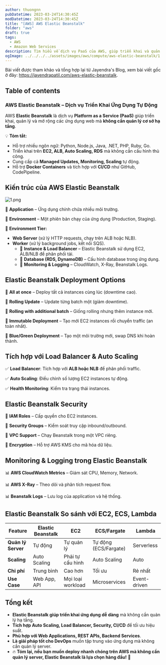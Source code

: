 ```yaml
---
author: thuongnn
pubDatetime: 2023-03-24T14:30:45Z
modDatetime: 2023-03-24T14:30:45Z
title: "[AWS] AWS Elastic Beanstalk"
folder: "aws"
draft: true
tags:
  - AWS
  - Amazon Web Services
description: Tìm hiểu về dịch vụ PaaS của AWS, giúp triển khai và quản lý ứng dụng web một cách dễ dàng.
ogImage: ../../../../assets/images/aws/compute/aws-elastic-beanstalk/1.png
---
```


Bài viết được tham khảo và tổng hợp lại từ Jayendra's Blog, xem bài viết gốc ở đây: https://jayendrapatil.com/aws-elastic-beanstalk.

## Table of contents

### **AWS Elastic Beanstalk – Dịch vụ Triển Khai Ứng Dụng Tự Động**

AWS **Elastic Beanstalk** là dịch vụ **Platform as a Service (PaaS)** giúp triển khai, quản lý và mở rộng các ứng dụng web mà **không cần quản lý cơ sở hạ tầng**.

💡 **Tóm tắt:**

- Hỗ trợ nhiều ngôn ngữ: Python, Node.js, Java, .NET, PHP, Ruby, Go.
- Triển khai trên **EC2, ALB, Auto Scaling, RDS** mà không cần cấu hình thủ công.
- Cung cấp cả **Managed Updates, Monitoring, Scaling** tự động.
- Hỗ trợ **Docker Containers** và tích hợp với **CI/CD** như GitHub, CodePipeline.

## **Kiến trúc của AWS Elastic Beanstalk**

![1.png](@/assets/images/aws/compute/aws-elastic-beanstalk/1.png)

📌 **Application** – Ứng dụng chính chứa nhiều môi trường.

📌 **Environment** – Một phiên bản chạy của ứng dụng (Production, Staging).

📌 **Environment Tier:**

- **Web Server** (xử lý HTTP requests, chạy trên ALB hoặc NLB).
- **Worker** (xử lý background jobs, kết nối SQS).
  - 📌 **Instance & Load Balancer** – Elastic Beanstalk sử dụng EC2, ALB/NLB để phân phối tải.
  - 📌 **Database (RDS, DynamoDB)** – Cấu hình database trong ứng dụng.
  - 📌 **Monitoring & Logging** – CloudWatch, X-Ray, Beanstalk Logs.

## **Elastic Beanstalk Deployment Options**

🔹 **All at once** – Deploy tất cả instances cùng lúc (downtime cao).

🔹 **Rolling Update** – Update từng batch một (giảm downtime).

🔹 **Rolling with additional batch** – Giống rolling nhưng thêm instance mới.

🔹 **Immutable Deployment** – Tạo mới EC2 instances rồi chuyển traffic (an toàn nhất).

🔹 **Blue/Green Deployment** – Tạo một môi trường mới, swap DNS khi hoàn thành.

## **Tích hợp với Load Balancer & Auto Scaling**

✅ **Load Balancer**: Tích hợp với **ALB hoặc NLB** để phân phối traffic.

✅ **Auto Scaling**: Điều chỉnh số lượng EC2 instances tự động.

✅ **Health Monitoring**: Kiểm tra trạng thái instances.

## **Elastic Beanstalk Security**

🔐 **IAM Roles** – Cấp quyền cho EC2 instances.

🔐 **Security Groups** – Kiểm soát truy cập inbound/outbound.

🔐 **VPC Support** – Chạy Beanstalk trong một VPC riêng.

🔐 **Encryption** – Hỗ trợ AWS KMS cho mã hóa dữ liệu.

## **Monitoring & Logging trong Elastic Beanstalk**

📊 **AWS CloudWatch Metrics** – Giám sát CPU, Memory, Network.

📊 **AWS X-Ray** – Theo dõi và phân tích request flow.

📊 **Beanstalk Logs** – Lưu log của application và hệ thống.

## **Elastic Beanstalk So sánh với EC2, ECS, Lambda**

| Feature            | **Elastic Beanstalk** | **EC2**           | **ECS/Fargate**       | **Lambda**   |
| ------------------ | --------------------- | ----------------- | --------------------- | ------------ |
| **Quản lý Server** | Tự động               | Tự quản lý        | Tự động (ECS/Fargate) | Serverless   |
| **Scaling**        | Auto Scaling          | Phải tự cấu hình  | Auto Scaling          | Auto         |
| **Chi phí**        | Trung bình            | Cao hơn           | Tối ưu                | Rẻ nhất      |
| **Use Case**       | Web App, API          | Mọi loại workload | Microservices         | Event-driven |

## **Tổng kết**

- **Elastic Beanstalk giúp triển khai ứng dụng dễ dàng** mà không cần quản lý hạ tầng.
- **Tích hợp Auto Scaling, Load Balancer, Security, CI/CD** để tối ưu hiệu suất.
- **Phù hợp với Web Applications, REST APIs, Backend Services**.
- **Là giải pháp tốt cho DevOps** muốn tập trung vào ứng dụng mà không cần quản lý server.
- 🔥 **Tóm lại, nếu bạn muốn deploy nhanh chóng trên AWS mà không cần quản lý server, Elastic Beanstalk là lựa chọn hàng đầu!** 🚀

